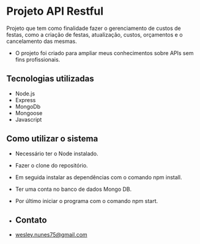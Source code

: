 # Projeto API Restful 

Projeto que tem como finalidade fazer o gerenciamento de custos de festas, como a criação de festas, atualização, custos, orçamentos e o cancelamento das mesmas.

- O projeto foi criado para ampliar meus conhecimentos sobre APIs sem fins profissionais.

## Tecnologias utilizadas
- Node.js
- Express
- MongoDb
- Mongoose
- Javascript

## Como utilizar o sistema
- Necessário ter o Node instalado.
- Fazer o clone do repositório.
- Em seguida instalar as dependências com o comando npm install.
- Ter uma conta no banco de dados Mongo DB.
- Por último iniciar o programa com o comando npm start.

- ## Contato
- wesley.nunes75@gmail.com
